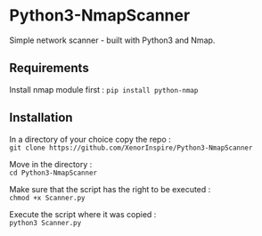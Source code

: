 # Python3-NmapScanner

Simple network scanner - built with Python3 and Nmap.

## Requirements

Install nmap module first :
`pip install python-nmap`

## Installation

In a directory of your choice copy the repo :  
`git clone https://github.com/XenorInspire/Python3-NmapScanner`  

Move in the directory :  
`cd Python3-NmapScanner`

Make sure that the script has the right to be executed :  
`chmod +x Scanner.py`

Execute the script where it was copied :  
`python3 Scanner.py`
